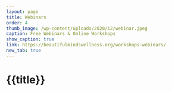 ```yaml
---
layout: page
title: Webinars
order: 4
thumb_image: /wp-content/uploads/2020/12/webinar.jpeg
caption: Free Webinars & Online Workshops
show_caption: true
link: https://beautifulmindswellness.org/workshops-webinars/
new_tab: true
---
```


# {{title}}